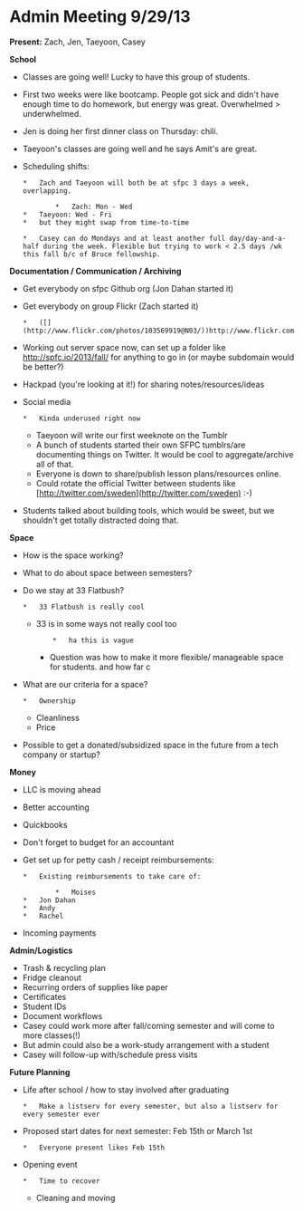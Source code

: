 # Admin Meeting 9/29/13

**Present:** Zach, Jen, Taeyoon, Casey

**School**

*   Classes are going well! Lucky to have this group of students.
*   First two weeks were like bootcamp. People got sick and didn't have enough time to do homework, but energy was great. Overwhelmed > underwhelmed.
*   Jen is doing her first dinner class on Thursday: chili.
*   Taeyoon's classes are going well and he says Amit's are great.
*   Scheduling shifts:

        *   Zach and Taeyoon will both be at sfpc 3 days a week, overlapping.

                *   Zach: Mon - Wed
        *   Taeyoon: Wed - Fri
        *   but they might swap from time-to-time

        *   Casey can do Mondays and at least another full day/day-and-a-half during the week. Flexible but trying to work < 2.5 days /wk this fall b/c of Bruce fellowship.

**Documentation / Communication / Archiving**

*   Get everybody on sfpc Github org (Jon Dahan started it)
*   Get everybody on group Flickr (Zach started it)

        *   ([](http://www.flickr.com/photos/103569919@N03/))http://www.flickr.com/photos/103569919@N03/)

*   Working out server space now, can set up a folder like [](http://spfc.io/2013/fall/)http://spfc.io/2013/fall/ for anything to go in (or maybe subdomain would be better?)
*   Hackpad (you're looking at it!) for sharing notes/resources/ideas
*   Social media

        *   Kinda underused right now
    *   Taeyoon will write our first weeknote on the Tumblr
    *   A bunch of students started their own SFPC tumblrs/are documenting things on Twitter. It would be cool to aggregate/archive all of that.
    *   Everyone is down to share/publish lesson plans/resources online. 
    *   Could rotate the official Twitter between students like [](http://twitter.com/sweden)[http://twitter.com/sweden](http://twitter.com/sweden) :-)

*   Students talked about building tools, which would be sweet, but we shouldn't get totally distracted doing that. 

**Space**

*   How is the space working? 
*   What to do about space between semesters?
*   Do we stay at 33 Flatbush?

        *   33 Flatbush is really cool
    *   33 is in some ways not really cool too

                *   ha this is vague
        *   Question was how to make it more flexible/ manageable space for students. and how far c

*   What are our criteria for a space?

        *   Ownership
    *   Cleanliness
    *   Price

*   Possible to get a donated/subsidized space in the future from a tech company or startup?

**Money**

*   LLC is moving ahead
*   Better accounting
*   Quickbooks
*   Don't forget to budget for an accountant
*   Get set up for petty cash / receipt reimbursements:

        *   Existing reimbursements to take care of:

                *   Moises
        *   Jon Dahan
        *   Andy
        *   Rachel

*   Incoming payments

**Admin/Logistics**

*   Trash & recycling plan
*   Fridge cleanout
*   Recurring orders of supplies like paper
*   Certificates
*   Student IDs
*   Document workflows
*   Casey could work more after fall/coming semester and will come to more classes(!)
*   But admin could also be a work-study arrangement with a student
*   Casey will follow-up with/schedule press visits

**Future Planning**

*   Life after school / how to stay involved after graduating

        *   Make a listserv for every semester, but also a listserv for every semester ever

*   Proposed start dates for next semester: Feb 15th or March 1st

        *   Everyone present likes Feb 15th

*   Opening event

        *   Time to recover
    *   Cleaning and moving